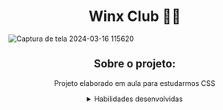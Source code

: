 <h1 align="center"> Winx Club 🧚‍♀️</h1>
  

![Captura de tela 2024-03-16 115620](https://github.com/MarianaRodriguesTech/Curso-Dev-Web-Full-Stack/assets/141480630/4f9b140f-182f-4b25-af50-ce895b2b9cde)

</h1>

<div align="center">

## Sobre o projeto:


<p>Projeto elaborado em aula para estudarmos CSS </p>

<details>
<summary>Habilidades desenvolvidas</summary>
  
- HTML

- CSS (GRID, CARDS)

- Conhecimento prévio em JavaScript
  
</details>

</div>
